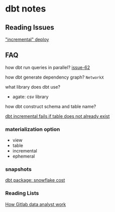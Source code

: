 # dbt notes

## Reading Issues

["incremental" deploy](https://github.com/fishtown-analytics/dbt/issues/48)


## FAQ

how dbt run queries in parallel? [issue-62](https://github.com/fishtown-analytics/dbt/issues/62)

how dbt generate dependency graph? `NetworkX`

what library does dbt use?
- agate: csv library

how dbt construct schema and table name?

[dbt incremental fails if table does not already exist](https://github.com/fishtown-analytics/dbt/issues/130)


### materialization option

- view
- table
- incremental
- ephemeral


### snapshots

[dbt package: snowflake cost](https://gitlab.com/gitlab-data/snowflake_spend)


### Reading Lists
[How Gitlab data analyst work](https://about.gitlab.com/handbook/business-ops/data-team/#how-we-work)

